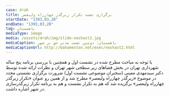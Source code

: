 ```yaml
---
case: 4rah
title: برگزاری نشست تکرار زیرگذر چهارراه ولیعصر
startDate: "1393,03,28"
endDate: "1393,03,28"
tag: باهمستان
mediaType: image
media: /assets/4rah/img/slide-neshast2.jpg
mediaCaption: باهمستان: دومین نشست مدنی حق بر شهر
mediaCaptionUrl: http://bahamestan.net/exec/neshast2.html
---
```

با توجه به مباحث مطرح شده در نشست اول و همچنین با بررسی برنامه پنج ساله شهرداری تهران در بخش فضاهای زیر سطحی شهر تهران و نظرات ارائه شده توسط دکتر سیدمهدی معینی (سخنران موضوعی نشست اول) ضرورت برگزاری نشستی مجدد در موضوع «زیرگذر چهارراه ولیعصر» مطرح شد و از همین رو عنوان «تکرار زیرگذر چهارراه ولیعصر» برگزیده شد که هم به تکرار نشست و هم به برنامه تکرار زیرگذرسازی در شهر اشاره داشت. 
